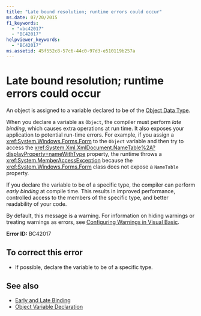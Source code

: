 ```yaml
---
title: "Late bound resolution; runtime errors could occur"
ms.date: 07/20/2015
f1_keywords: 
  - "vbc42017"
  - "BC42017"
helpviewer_keywords: 
  - "BC42017"
ms.assetid: 45f552c8-57c6-44c0-97d3-e510119b257a
---
```

# Late bound resolution; runtime errors could occur
An object is assigned to a variable declared to be of the [Object Data Type](../../../visual-basic/language-reference/data-types/object-data-type.md).  
  
 When you declare a variable as `Object`, the compiler must perform *late binding*, which causes extra operations at run time. It also exposes your application to potential run-time errors. For example, if you assign a <xref:System.Windows.Forms.Form> to the `Object` variable and then try to access the <xref:System.Xml.XmlDocument.NameTable%2A?displayProperty=nameWithType> property, the runtime throws a <xref:System.MemberAccessException> because the <xref:System.Windows.Forms.Form> class does not expose a `NameTable` property.  
  
 If you declare the variable to be of a specific type, the compiler can perform *early binding* at compile time. This results in improved performance, controlled access to the members of the specific type, and better readability of your code.  
  
 By default, this message is a warning. For information on hiding warnings or treating warnings as errors, see [Configuring Warnings in Visual Basic](/visualstudio/ide/configuring-warnings-in-visual-basic).  
  
 **Error ID:** BC42017  
  
## To correct this error  
  
-   If possible, declare the variable to be of a specific type.  
  
## See also
- [Early and Late Binding](../../../visual-basic/programming-guide/language-features/early-late-binding/index.md)
- [Object Variable Declaration](../../../visual-basic/programming-guide/language-features/variables/object-variable-declaration.md)

